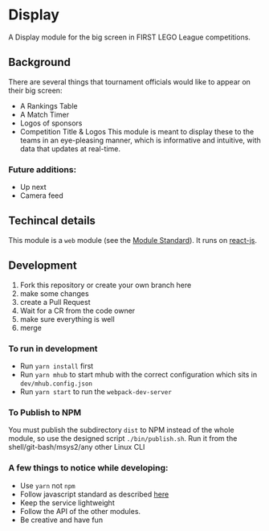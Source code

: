 # Display
A Display module for the big screen in FIRST LEGO League competitions.

## Background
There are several things that tournament officials would like to appear on their big screen:
 - A Rankings Table
 - A Match Timer
 - Logos of sponsors
 - Competition Title & Logos
This module is meant to display these to the teams in an eye-pleasing manner, which is informative and intuitive, with data that updates at real-time.

### Future additions:
 - Up next
 - Camera feed

## Techincal details
This module is a `web` module (see the [Module Standard](https://github.com/FirstLegoLeague/architecture/blob/master/module-standard/v1.0-SNAPSHOT.md)). It runs on [react-js](https://reactjs.org/).

## Development
1. Fork this repository or create your own branch here
2. make some changes
3. create a Pull Request
4. Wait for a CR from the code owner
5. make sure everything is well
6. merge

### To run in development
* Run `yarn install` first
* Run `yarn mhub` to start mhub with the correct configuration which sits in `dev/mhub.config.json`
* Run `yarn start` to run the `webpack-dev-server`

### To Publish to NPM
You must publish the subdirectory `dist` to NPM instead of the whole module, so use the designed script `./bin/publish.sh`. Run it from the shell/git-bash/msys2/any other Linux CLI

### A few things to notice while developing:
* Use `yarn` not `npm`
* Follow javascript standard as described [here](https://standardjs.com/)
* Keep the service lightweight
* Follow the API of the other modules.
* Be creative and have fun
